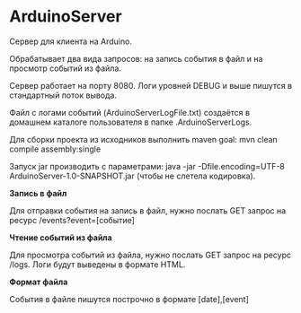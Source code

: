 # ArduinoServer
Сервер для клиента на Arduino.

Обрабатывает два вида запросов: на запись события в файл и на просмотр событий из файла.

Сервер работает на порту 8080. Логи уровней DEBUG и выше пишутся в стандартный поток вывода.

Файл с логами событий (ArduinoServerLogFile.txt) создаётся в домашнем каталоге пользователя в папке .ArduinoServerLogs.

Для сборки проекта из исходников выполнить maven goal: mvn clean compile assembly:single

Запуск jar производить с параметрами: java -jar -Dfile.encoding=UTF-8 ArduinoServer-1.0-SNAPSHOT.jar (чтобы не слетела кодировка).

**Запись в файл**

Для отправки события на запись в файл, нужно послать GET запрос на ресурс /events?event=[событие]

**Чтение событий из файла**

Для просмотра событий из файла, нужно послать GET запрос на ресурс /logs.
Логи будут выведены в формате HTML.

**Формат файла**

События в файле пишутся построчно в формате [date],[event]
